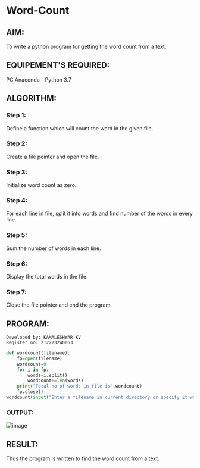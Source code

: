 # Word-Count
## AIM:
To write a python program for getting the word count from a text.
## EQUIPEMENT'S REQUIRED: 
PC
Anaconda - Python 3.7
## ALGORITHM: 
### Step 1:
Define a function which will count the word in the given file.
### Step 2: 
Create a file pointer and open the file.
### Step 3: 
Initialize word count as zero.
### Step 4:  
For each line in file, split it into words and find number of the words in every line.
### Step 5: 
Sum the number of words in each line.
### Step 6: 
Display the total words in the file.
### Step 7:
Close the file pointer and end the program.
## PROGRAM:
```
Developed by: KAMALESHWAR KV
Register no: 212223240063
```
```py
def wordcount(filename):
    fp=open(filename)
    wordcount=0
    for i in fp:
        words=i.split()
        wordcount+=len(words)
    print("Total no of words in file is",wordcount)
    fp.close()
wordcount(input("Enter a filename in current directory or specify it with full path:"))
```
### OUTPUT:
![image](https://github.com/Kamaleshwa/Word-Count/assets/144980199/fe09e834-0511-4e3e-b808-2688b4fb3742)


## RESULT:
Thus the program is written to find the word count from a text.
